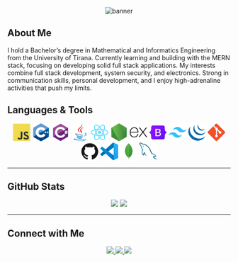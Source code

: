 <p align="center">
  <img src="https://capsule-render.vercel.app/api?type=waving&color=0:4682b4,100:2c2454&height=220&section=header&text=Ergi%20Braholli&fontSize=48&fontColor=ffffff&animation=fadeIn&fontAlignY=28&desc=Full%20Stack%20Developer&descAlignY=55&descAlign=50" alt="banner"/>
</p>

## About Me

I hold a Bachelor’s degree in Mathematical and Informatics Engineering from the University of Tirana.
Currently learning and building with the MERN stack, focusing on developing solid full stack applications.
My interests combine full stack development, system security, and electronics.
Strong in communication skills, personal development, and I enjoy high-adrenaline activities that push my limits.

##  Languages & Tools  

<p align="center">
  <img src="https://raw.githubusercontent.com/devicons/devicon/master/icons/javascript/javascript-original.svg" alt="JavaScript" width="40"/> 
  <img src="https://raw.githubusercontent.com/devicons/devicon/master/icons/cplusplus/cplusplus-original.svg" alt="C++" width="40"/> 
  <img src="https://raw.githubusercontent.com/devicons/devicon/master/icons/csharp/csharp-original.svg" alt="C#" width="40"/> 
  <img src="https://raw.githubusercontent.com/devicons/devicon/master/icons/java/java-original.svg" alt="Java" width="40"/> 
  <img src="https://raw.githubusercontent.com/devicons/devicon/master/icons/react/react-original.svg" alt="React" width="40"/> 
  <img src="https://raw.githubusercontent.com/devicons/devicon/master/icons/nodejs/nodejs-original.svg" alt="Node.js" width="40"/> 
  <img src="https://raw.githubusercontent.com/devicons/devicon/master/icons/express/express-original.svg" alt="Express.js" width="40"/> 
  <img src="https://raw.githubusercontent.com/devicons/devicon/master/icons/bootstrap/bootstrap-original.svg" alt="Bootstrap" width="40"/> 
  <img src="https://raw.githubusercontent.com/devicons/devicon/master/icons/tailwindcss/tailwindcss-original.svg" alt="Tailwind CSS" width="40"/> 
  <img src="https://raw.githubusercontent.com/devicons/devicon/master/icons/jquery/jquery-original.svg" alt="jQuery" width="40"/> 
  <img src="https://raw.githubusercontent.com/devicons/devicon/master/icons/git/git-original.svg" alt="Git" width="40"/> 
  <img src="https://raw.githubusercontent.com/devicons/devicon/master/icons/github/github-original.svg" alt="GitHub" width="40"/> 
  <img src="https://raw.githubusercontent.com/devicons/devicon/master/icons/vscode/vscode-original.svg" alt="VS Code" width="40"/> 
  <img src="https://raw.githubusercontent.com/devicons/devicon/master/icons/mongodb/mongodb-original.svg" alt="MongoDB" width="40"/> 
  <img src="https://raw.githubusercontent.com/devicons/devicon/master/icons/mysql/mysql-original.svg" alt="SQL" width="40"/> 
</p>

---

##  GitHub Stats  

<p align="center">
  <img src="https://github-readme-stats.vercel.app/api?username=ErgiBraholli&show_icons=true&theme=tokyonight" height="180"/>
  <img src="https://github-readme-stats.vercel.app/api/top-langs/?username=ErgiBraholli&layout=compact&theme=tokyonight" height="180"/>
</p>

---

##  Connect with Me  

<p align="center">
  <a href="https://www.linkedin.com/in/ergi-braholli-512245247/" target="_blank">
    <img src="https://img.shields.io/badge/LinkedIn-Profile-blue?style=for-the-badge&logo=linkedin"/>
  </a>
  <a href="#" target="_blank">
    <img src="https://img.shields.io/badge/Portfolio-Website-2c2454?style=for-the-badge&logo=google-chrome&logoColor=white"/>
  </a>
  <a href="mailto:braholliergi@gmail.com">
    <img src="https://img.shields.io/badge/Email-Contact-4682b4?style=for-the-badge&logo=gmail&logoColor=white"/>
  </a>
</p>
